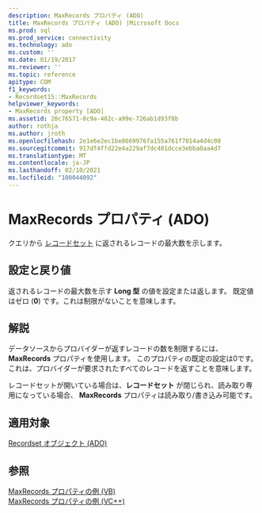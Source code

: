 ```yaml
---
description: MaxRecords プロパティ (ADO)
title: MaxRecords プロパティ (ADO) |Microsoft Docs
ms.prod: sql
ms.prod_service: connectivity
ms.technology: ado
ms.custom: ''
ms.date: 01/19/2017
ms.reviewer: ''
ms.topic: reference
apitype: COM
f1_keywords:
- Recordset15::MaxRecords
helpviewer_keywords:
- MaxRecords property [ADO]
ms.assetid: 20c76571-8c9a-482c-a99e-726ab1d93f8b
author: rothja
ms.author: jroth
ms.openlocfilehash: 2e1e6e2ec1be8669976fa155a761f7014a4d4c08
ms.sourcegitcommit: 917df4ffd22e4a229af7dc481dcce3ebba0aa4d7
ms.translationtype: MT
ms.contentlocale: ja-JP
ms.lasthandoff: 02/10/2021
ms.locfileid: "100044092"
---
```

# <a name="maxrecords-property-ado"></a>MaxRecords プロパティ (ADO)
クエリから [レコードセット](./recordset-object-ado.md) に返されるレコードの最大数を示します。  
  
## <a name="settings-and-return-values"></a>設定と戻り値  
 返されるレコードの最大数を示す **Long 型** の値を設定または返します。 既定値はゼロ (**0**) です。これは制限がないことを意味します。  
  
## <a name="remarks"></a>解説  
 データソースからプロバイダーが返すレコードの数を制限するには、 **MaxRecords** プロパティを使用します。 このプロパティの既定の設定は0です。これは、プロバイダーが要求されたすべてのレコードを返すことを意味します。  
  
 レコードセットが開いている場合は、**レコードセット** が閉じられ、読み取り専用になっている場合、 **MaxRecords** プロパティは読み取り/書き込み可能です。  
  
## <a name="applies-to"></a>適用対象  
 [Recordset オブジェクト (ADO)](./recordset-object-ado.md)  
  
## <a name="see-also"></a>参照  
 [MaxRecords プロパティの例 (VB)](./maxrecords-property-example-vb.md)   
 [MaxRecords プロパティの例 (VC++)](./maxrecords-property-example-vc.md)